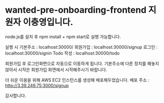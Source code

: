 # wanted-pre-onboarding-frontend 지원자 이충영입니다.

node.js를 설치 후 npm install + npm start로 실행 가능합니다.

실행 시 기본주소 : localhost:30000/
회원가입 : localhost:30000/signup
로그인 : localhost:30000/signin
Todo 작성 : localhost:30000/todo

회원가입 후 로그인화면으로 자동으로 이동하게 됩니다. 
기본주소에 다른 장치를 해놓지 않아서 시작은 회원가입 화면에서 시작해주시기 바랍니다.

더 쉬운 이용을 위해 AWS EC2 인스턴스를 생성해 배포해두었습니다.
배포 주소 : http://3.39.249.75:3000/signup

감사합니다.
